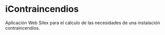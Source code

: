 iContraincendios
================

Aplicación Web Silex para el cálculo de las necesidades de una instalación contraincendios.